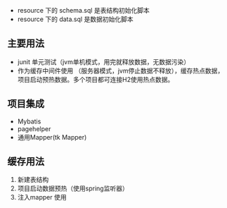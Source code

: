 - resource 下的 schema.sql 是表结构初始化脚本
- resource 下的 data.sql 是数据初始化脚本

主要用法
---
- junit 单元测试（jvm单机模式，用完就释放数据，无数据污染）
- 作为缓存中间件使用 （服务器模式，jvm停止数据不释放），缓存热点数据，项目启动预热数据。多个项目都可连接H2使用热点数据。

项目集成
---
- Mybatis
- pagehelper
- 通用Mapper(tk Mapper)

缓存用法
---
1. 新建表结构
2. 项目启动数据预热（使用spring监听器）
3. 注入mapper 使用
